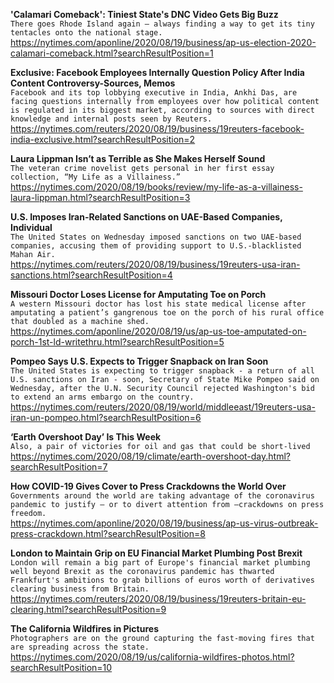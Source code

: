 **'Calamari Comeback': Tiniest State's DNC Video Gets Big Buzz**\
`There goes Rhode Island again — always finding a way to get its tiny tentacles onto the national stage.`\
https://nytimes.com/aponline/2020/08/19/business/ap-us-election-2020-calamari-comeback.html?searchResultPosition=1

**Exclusive: Facebook Employees Internally Question Policy After India Content Controversy-Sources, Memos**\
`Facebook and its top lobbying executive in India, Ankhi Das, are facing questions internally from employees over how political content is regulated in its biggest market, according to sources with direct knowledge and internal posts seen by Reuters.`\
https://nytimes.com/reuters/2020/08/19/business/19reuters-facebook-india-exclusive.html?searchResultPosition=2

**Laura Lippman Isn’t as Terrible as She Makes Herself Sound**\
`The veteran crime novelist gets personal in her first essay collection, “My Life as a Villainess.”`\
https://nytimes.com/2020/08/19/books/review/my-life-as-a-villainess-laura-lippman.html?searchResultPosition=3

**U.S. Imposes Iran-Related Sanctions on UAE-Based Companies, Individual**\
`The United States on Wednesday imposed sanctions on two UAE-based companies, accusing them of providing support to U.S.-blacklisted Mahan Air.`\
https://nytimes.com/reuters/2020/08/19/business/19reuters-usa-iran-sanctions.html?searchResultPosition=4

**Missouri Doctor Loses License for Amputating Toe on Porch**\
`A western Missouri doctor has lost his state medical license after amputating a patient’s gangrenous toe on the porch of his rural office that doubled as a machine shed.`\
https://nytimes.com/aponline/2020/08/19/us/ap-us-toe-amputated-on-porch-1st-ld-writethru.html?searchResultPosition=5

**Pompeo Says U.S. Expects to Trigger Snapback on Iran Soon**\
`The United States is expecting to trigger snapback - a return of all U.S. sanctions on Iran - soon, Secretary of State Mike Pompeo said on Wednesday, after the U.N. Security Council rejected Washington's bid to extend an arms embargo on the country.`\
https://nytimes.com/reuters/2020/08/19/world/middleeast/19reuters-usa-iran-un-pompeo.html?searchResultPosition=6

**‘Earth Overshoot Day’ Is This Week**\
`Also, a pair of victories for oil and gas that could be short-lived`\
https://nytimes.com/2020/08/19/climate/earth-overshoot-day.html?searchResultPosition=7

**How COVID-19 Gives Cover to Press Crackdowns the World Over**\
`Governments around the world are taking advantage of the coronavirus pandemic to justify — or to divert attention from —crackdowns on press freedom. `\
https://nytimes.com/aponline/2020/08/19/business/ap-us-virus-outbreak-press-crackdown.html?searchResultPosition=8

**London to Maintain Grip on EU Financial Market Plumbing Post Brexit**\
`London will remain a big part of Europe's financial market plumbing well beyond Brexit as the coronavirus pandemic has thwarted Frankfurt's ambitions to grab billions of euros worth of derivatives clearing business from Britain. `\
https://nytimes.com/reuters/2020/08/19/business/19reuters-britain-eu-clearing.html?searchResultPosition=9

**The California Wildfires in Pictures**\
`Photographers are on the ground capturing the fast-moving fires that are spreading across the state.`\
https://nytimes.com/2020/08/19/us/california-wildfires-photos.html?searchResultPosition=10

